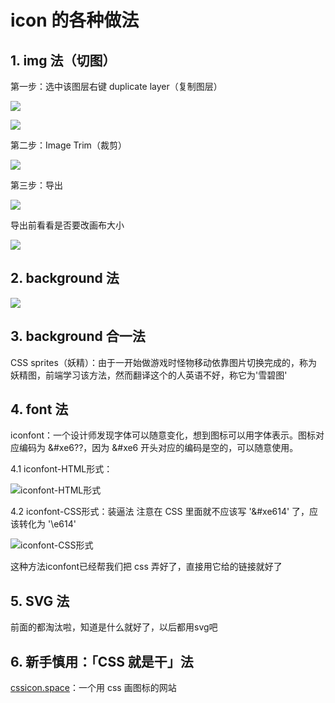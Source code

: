 # icon 的各种做法
## 1. img 法（切图）
第一步：选中该图层右键 duplicate layer（复制图层）

![](https://upload-images.jianshu.io/upload_images/7094266-a3a040a2042253aa.png?imageMogr2/auto-orient/strip%7CimageView2/2/w/1240)

![](https://upload-images.jianshu.io/upload_images/7094266-a8e6ed76d95faffe.png?imageMogr2/auto-orient/strip%7CimageView2/2/w/1240)


第二步：Image Trim（裁剪）

![](https://upload-images.jianshu.io/upload_images/7094266-7bfab9e135976462.png?imageMogr2/auto-orient/strip%7CimageView2/2/w/1240)

第三步：导出

![](https://upload-images.jianshu.io/upload_images/7094266-c59584b94da23bed.png?imageMogr2/auto-orient/strip%7CimageView2/2/w/1240)

导出前看看是否要改画布大小

![](https://upload-images.jianshu.io/upload_images/7094266-b8dc85a8cd782c5b.png?imageMogr2/auto-orient/strip%7CimageView2/2/w/1240)


## 2. background 法

![](https://upload-images.jianshu.io/upload_images/7094266-e9507d013a0d28f8.png?imageMogr2/auto-orient/strip%7CimageView2/2/w/1240)

## 3. background 合一法
CSS sprites（妖精）：由于一开始做游戏时怪物移动依靠图片切换完成的，称为 妖精图，前端学习该方法，然而翻译这个的人英语不好，称它为'雪碧图'

## 4. font 法
iconfont：一个设计师发现字体可以随意变化，想到图标可以用字体表示。图标对应编码为 &#xe6??，因为 &#xe6 开头对应的编码是空的，可以随意使用。

4.1 iconfont-HTML形式：

![iconfont-HTML形式](https://upload-images.jianshu.io/upload_images/7094266-876e41faf0f3018a.png?imageMogr2/auto-orient/strip%7CimageView2/2/w/1240)

4.2 iconfont-CSS形式：装逼法
注意在 CSS 里面就不应该写 '&#xe614' 了，应该转化为 '\e614'

![iconfont-CSS形式](https://upload-images.jianshu.io/upload_images/7094266-24f46320d149cb40.png?imageMogr2/auto-orient/strip%7CimageView2/2/w/1240)

这种方法iconfont已经帮我们把 css 弄好了，直接用它给的链接就好了
## 5. SVG 法
前面的都淘汰啦，知道是什么就好了，以后都用svg吧

## 6. 新手慎用：「CSS 就是干」法
[cssicon.space](https://cssicon.space/#/)：一个用 css 画图标的网站

